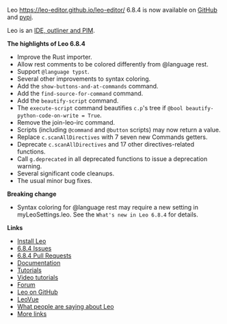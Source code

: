 Leo https://leo-editor.github.io/leo-editor/ 6.8.4 is now available on [GitHub](https://github.com/leo-editor/leo-editor/releases) and [pypi](https://pypi.org/project/leo/).

Leo is an [IDE, outliner and PIM](https://leo-editor.github.io/leo-editor/preface.html).

**The highlights of Leo 6.8.4**

- Improve the Rust importer.
- Allow rest comments to be colored differently from @language rest.
- Support `@language typst`.
- Several other improvements to syntax coloring.
- Add the `show-buttons-and-at-commands` command.
- Add the `find-source-for-command` command.
- Add the `beautify-script` command.
- The `execute-script` command beautifies `c.p`'s tree if
  `@bool beautify-python-code-on-write = True`.
- Remove the join-leo-irc command.
- Scripts (including `@command` and `@button` scripts) may now return a value.
- Replace `c.scanAllDirectives` with 7 seven new Commands getters.
- Deprecate `c.scanAllDirectives` and 17 other directives-related functions.
- Call `g.deprecated` in all deprecated functions to issue a deprecation warning.
- Several significant code cleanups.
- The usual minor bug fixes.

**Breaking change**

- Syntax coloring for @language rest may require a new setting in myLeoSettings.leo.
  See the `What's new in Leo 6.8.4` for details.

**Links**

- [Install Leo](https://leo-editor.github.io/leo-editor/installing.html)
- [6.8.4 Issues](https://github.com/leo-editor/leo-editor/issues?q=is%3Aissue+milestone%3A6.8.4+)
- [6.8.4 Pull Requests](https://github.com/leo-editor/leo-editor/pulls?q=is%3Apr+milestone%3A6.8.4)
- [Documentation](https://leo-editor.github.io/leo-editor/leo_toc.html)
- [Tutorials](https://leo-editor.github.io/leo-editor/tutorial.html)
- [Video tutorials](https://leo-editor.github.io/leo-editor/screencasts.html)
- [Forum](https://groups.google.com/group/leo-editor)
- [Leo on GitHub](https://github.com/leo-editor/leo-editor)
- [LeoVue](https://github.com/kaleguy/leovue#leo-vue)
- [What people are saying about Leo](https://leo-editor.github.io/leo-editor/testimonials.html)
- [More links](https://leo-editor.github.io/leo-editor/leoLinks.html)
